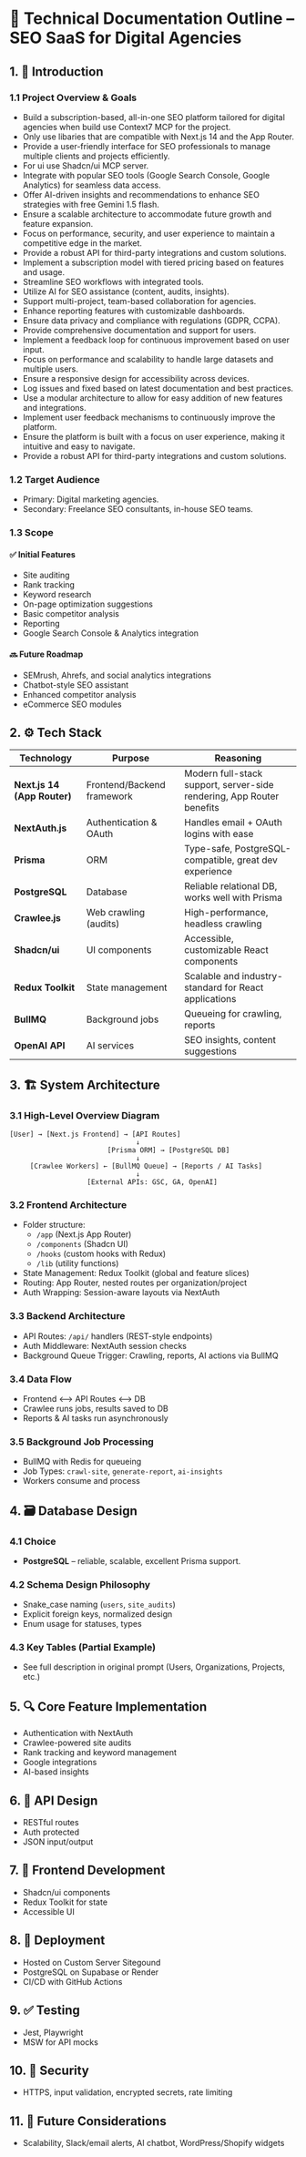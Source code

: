 # 📘 Technical Documentation Outline – SEO SaaS for Digital Agencies

## 1. 🧭 Introduction

### 1.1 Project Overview & Goals

- Build a subscription-based, all-in-one SEO platform tailored for digital agencies when build use Context7 MCP for the project.
- Only use libaries that are compatible with Next.js 14 and the App Router.
- Provide a user-friendly interface for SEO professionals to manage multiple clients and projects efficiently.
- For ui use Shadcn/ui MCP server.
- Integrate with popular SEO tools (Google Search Console, Google Analytics) for seamless data access.
- Offer AI-driven insights and recommendations to enhance SEO strategies with free Gemini 1.5 flash.
- Ensure a scalable architecture to accommodate future growth and feature expansion.
- Focus on performance, security, and user experience to maintain a competitive edge in the market.
- Provide a robust API for third-party integrations and custom solutions.
- Implement a subscription model with tiered pricing based on features and usage.
- Streamline SEO workflows with integrated tools.
- Utilize AI for SEO assistance (content, audits, insights).
- Support multi-project, team-based collaboration for agencies.
- Enhance reporting features with customizable dashboards.
- Ensure data privacy and compliance with regulations (GDPR, CCPA).
- Provide comprehensive documentation and support for users.
- Implement a feedback loop for continuous improvement based on user input.
- Focus on performance and scalability to handle large datasets and multiple users.
- Ensure a responsive design for accessibility across devices.
- Log issues and fixed based on latest documentation and best practices.
- Use a modular architecture to allow for easy addition of new features and integrations.
- Implement user feedback mechanisms to continuously improve the platform.
- Ensure the platform is built with a focus on user experience, making it intuitive and easy to navigate.
- Provide a robust API for third-party integrations and custom solutions.

### 1.2 Target Audience

- Primary: Digital marketing agencies.
- Secondary: Freelance SEO consultants, in-house SEO teams.

### 1.3 Scope

#### ✅ Initial Features

- Site auditing
- Rank tracking
- Keyword research
- On-page optimization suggestions
- Basic competitor analysis
- Reporting
- Google Search Console & Analytics integration

#### 🔜 Future Roadmap

- SEMrush, Ahrefs, and social analytics integrations
- Chatbot-style SEO assistant
- Enhanced competitor analysis
- eCommerce SEO modules

## 2. ⚙️ Tech Stack

| Technology                  | Purpose                    | Reasoning                                                             |
| --------------------------- | -------------------------- | --------------------------------------------------------------------- |
| **Next.js 14 (App Router)** | Frontend/Backend framework | Modern full-stack support, server-side rendering, App Router benefits |
| **NextAuth.js**             | Authentication & OAuth     | Handles email + OAuth logins with ease                                |
| **Prisma**                  | ORM                        | Type-safe, PostgreSQL-compatible, great dev experience                |
| **PostgreSQL**              | Database                   | Reliable relational DB, works well with Prisma                        |
| **Crawlee.js**              | Web crawling (audits)      | High-performance, headless crawling                                   |
| **Shadcn/ui**               | UI components              | Accessible, customizable React components                             |
| **Redux Toolkit**           | State management           | Scalable and industry-standard for React applications                 |
| **BullMQ**                  | Background jobs            | Queueing for crawling, reports                                        |
| **OpenAI API**              | AI services                | SEO insights, content suggestions                                     |

## 3. 🏗️ System Architecture

### 3.1 High-Level Overview Diagram

```
[User] → [Next.js Frontend] → [API Routes]
                               ↓
                        [Prisma ORM] → [PostgreSQL DB]
                               ↓
     [Crawlee Workers] ← [BullMQ Queue] → [Reports / AI Tasks]
                               ↓
                   [External APIs: GSC, GA, OpenAI]
```

### 3.2 Frontend Architecture

- Folder structure:
  - `/app` (Next.js App Router)
  - `/components` (Shadcn UI)
  - `/hooks` (custom hooks with Redux)
  - `/lib` (utility functions)
- State Management: Redux Toolkit (global and feature slices)
- Routing: App Router, nested routes per organization/project
- Auth Wrapping: Session-aware layouts via NextAuth

### 3.3 Backend Architecture

- API Routes: `/api/` handlers (REST-style endpoints)
- Auth Middleware: NextAuth session checks
- Background Queue Trigger: Crawling, reports, AI actions via BullMQ

### 3.4 Data Flow

- Frontend ⟷ API Routes ⟷ DB
- Crawlee runs jobs, results saved to DB
- Reports & AI tasks run asynchronously

### 3.5 Background Job Processing

- BullMQ with Redis for queueing
- Job Types: `crawl-site`, `generate-report`, `ai-insights`
- Workers consume and process

## 4. 🗃️ Database Design

### 4.1 Choice

- **PostgreSQL** – reliable, scalable, excellent Prisma support.

### 4.2 Schema Design Philosophy

- Snake_case naming (`users`, `site_audits`)
- Explicit foreign keys, normalized design
- Enum usage for statuses, types

### 4.3 Key Tables (Partial Example)

- See full description in original prompt (Users, Organizations, Projects, etc.)

## 5. 🔍 Core Feature Implementation

- Authentication with NextAuth
- Crawlee-powered site audits
- Rank tracking and keyword management
- Google integrations
- AI-based insights

## 6. 🔌 API Design

- RESTful routes
- Auth protected
- JSON input/output

## 7. 🎨 Frontend Development

- Shadcn/ui components
- Redux Toolkit for state
- Accessible UI

## 8. 🚀 Deployment

- Hosted on Custom Server Sitegound
- PostgreSQL on Supabase or Render
- CI/CD with GitHub Actions

## 9. ✅ Testing

- Jest, Playwright
- MSW for API mocks

## 10. 🔐 Security

- HTTPS, input validation, encrypted secrets, rate limiting

## 11. 🌱 Future Considerations

- Scalability, Slack/email alerts, AI chatbot, WordPress/Shopify widgets

